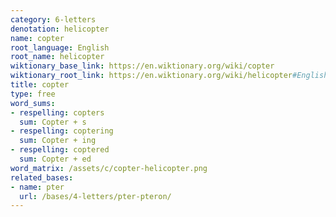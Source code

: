 ```yaml
---
category: 6-letters
denotation: helicopter
name: copter
root_language: English
root_name: helicopter
wiktionary_base_link: https://en.wiktionary.org/wiki/copter
wiktionary_root_link: https://en.wiktionary.org/wiki/helicopter#English
title: copter
type: free
word_sums:
- respelling: copters
  sum: Copter + s
- respelling: coptering
  sum: Copter + ing
- respelling: coptered
  sum: Copter + ed
word_matrix: /assets/c/copter-helicopter.png
related_bases:
- name: pter
  url: /bases/4-letters/pter-pteron/
---
```

